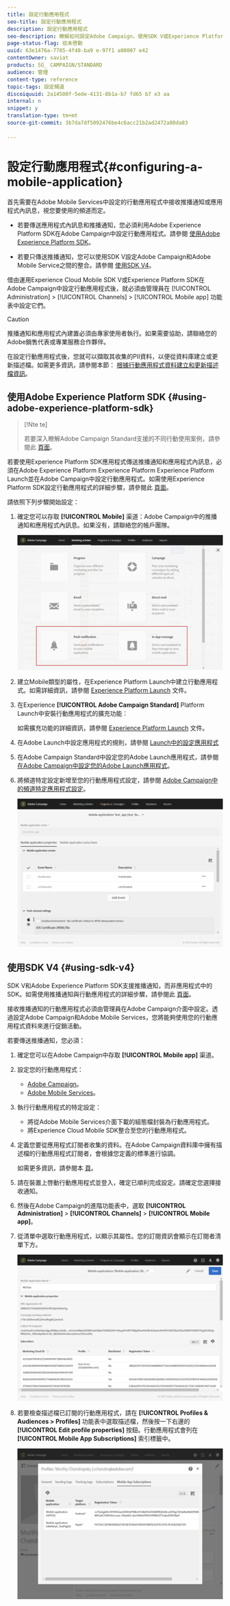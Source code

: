 ```yaml
---
title: 設定行動應用程式
seo-title: 設定行動應用程式
description: 設定行動應用程式
seo-description: 瞭解如何設定Adobe Campaign，使用SDK V或Experience Platform SDK傳送推播通知或應用程式內訊息。
page-status-flag: 從未啓動
uuid: 63e1476a-7785-4f48-ba9 e-97f1 a00007 e42
contentOwner: saviat
products: SG_ CAMPAIGN/STANDARD
audience: 管理
content-type: reference
topic-tags: 設定頻道
discoiquuid: 2a14500f-5ede-4131-8b1a-b7 fd65 b7 e3 aa
internal: n
snippet: y
translation-type: tm+mt
source-git-commit: 3b7da7df5092476be4c6acc21b2ad2472a80da83

---
```



# 設定行動應用程式{#configuring-a-mobile-application}

首先需要在Adobe Mobile Services中設定的行動應用程式中接收推播通知或應用程式內訊息，視您要使用的頻道而定。

* 若要傳送應用程式內訊息和推播通知，您必須利用Adobe Experience Platform SDK在Adobe Campaign中設定行動應用程式。請參閱 [使用Adobe Experience Platform SDK](#using-adobe-experience-platform-sdk)。

* 若要只傳送推播通知，您可以使用SDK V設定Adobe Campaign和Adobe Mobile Service之間的整合。請參閱 [使用SDK V4](#using-sdk-v4)。

借由運用Experience Cloud Mobile SDK V或Experience Platform SDK在Adobe Campaign中設定行動應用程式後，就必須由管理員在 [!UICONTROL Administration] &gt; [!UICONTROL Channels] &gt; [!UICONTROL Mobile app] 功能表中設定它們。

>[!CAUTION]
>
>推播通知和應用程式內建置必須由專家使用者執行。如果需要協助，請聯絡您的Adobe銷售代表或專業服務合作夥伴。

在設定行動應用程式後，您就可以擷取其收集的PII資料，以便從資料庫建立或更新描述檔。如需更多資訊，請參閱本節： [根據行動應用程式資料建立和更新描述檔資訊](../../channels/using/updating-profile-with-mobile-app-data.md)。

## 使用Adobe Experience Platform SDK {#using-adobe-experience-platform-sdk}

>[!Nte te]
>
>若要深入瞭解Adobe Campaign Standard支援的不同行動使用案例，請參閱此 [頁面](https://helpx.adobe.com/campaign/kb/configure-launch-rules-acs-use-cases.html)。

若要使用Experience Platform SDK應用程式傳送推播通知和應用程式內訊息，必須在Adobe Experience Platform Experience Platform Experience Platform Launch並在Adobe Campaign中設定行動應用程式。如需使用Experience Platform SDK設定行動應用程式的詳細步驟，請參閱此 [頁面](https://helpx.adobe.com/campaign/kb/configuring-app-sdkv4.html)。

請依照下列步驟開始設定：

1. 確定您可以存取 **[!UICONTROL Mobile]** 渠道：Adobe Campaign中的推播通知和應用程式內訊息。如果沒有，請聯絡您的帳戶團隊。

   ![](assets/launch_1.png)

1. 建立Mobile類型的屬性，在Experience Platform Launch中建立行動應用程式。如需詳細資訊，請參閱 [Experience Platform Launch](https://aep-sdks.gitbook.io/docs/getting-started/create-a-mobile-property#create-a-new-mobile-property) 文件。
1. 在Experience **[!UICONTROL Adobe Campaign Standard]** Platform Launch中安裝行動應用程式的擴充功能：

   如需擴充功能的詳細資訊，請參閱 [Experience Platform Launch](https://aep-sdks.gitbook.io/docs/using-mobile-extensions/adobe-campaign-standard) 文件。

1. 在Adobe Launch中設定應用程式的規則，請參閱 [Launch中的設定應用程式](https://helpx.adobe.com/campaign/kb/config-app-in-launch.html#Step1Createdataelements)
1. 在Adobe Campaign Standard中設定您的Adobe Launch應用程式，請參閱 [在Adobe Campaign中設定您的Adobe Launch應用程式](https://helpx.adobe.com/campaign/kb/configuring-app-sdk.html#SettingupyourAdobeLaunchapplicationinAdobeCampaign)。
1. 將頻道特定設定新增至您的行動應用程式設定，請參閱 [Adobe Campaign中的頻道特定應用程式設定](https://helpx.adobe.com/campaign/kb/configuring-app-sdk.html#ChannelspecificapplicationconfigurationinAdobeCampaign)。

   ![](assets/launch_2.png)

## 使用SDK V4 {#using-sdk-v4}

SDK V和Adobe Experience Platform SDK支援推播通知，而非應用程式中的SDK。如需使用推播通知與行動應用程式的詳細步驟，請參閱此 [頁面](https://helpx.adobe.com/campaign/kb/configuring-app-sdkv4.html)。

接收推播通知的行動應用程式必須由管理員在Adobe Campaign介面中設定。透過設定Adobe Campaign和Adobe Mobile Services，您將能夠使用您的行動應用程式資料來進行促銷活動。

若要傳送推播通知，您必須：

1. 確定您可以在Adobe Campaign中存取 **[!UICONTROL Mobile app]** 渠道。
1. 設定您的行動應用程式：

   * [Adobe Campaign](https://helpx.adobe.com/campaign/kb/configuring-app-sdkv4.html#SettingupamobileapplicationinAdobeCampaign)。
   * [Adobe Mobile Services](https://helpx.adobe.com/campaign/kb/configuring-app-sdkv4.html#ConfiguringamobileapplicationinAdobeMobileServices)。

1. 執行行動應用程式的特定設定：

   * 將從Adobe Mobile Services介面下載的組態檔封裝為行動應用程式。
   * 將Experience Cloud Mobile SDK整合至您的行動應用程式。

1. 定義您要從應用程式訂閱者收集的資料。在Adobe Campaign資料庫中擁有描述檔的行動應用程式訂閱者，會根據您定義的標準進行協調。

   如需更多資訊，請參閱本 [頁](https://helpx.adobe.com/campaign/kb/configuring-app-sdkv4.html#Collectingsubscribersdatafromamobileapplication)。

1. 請在裝置上啓動行動應用程式並登入，確定已順利完成設定。請確定您選擇接收通知。
1. 然後在Adobe Campaign的進階功能表中，選取 **[!UICONTROL Administration]** &gt; **[!UICONTROL Channels]** &gt; **[!UICONTROL Mobile app]**。
1. 從清單中選取行動應用程式，以顯示其屬性。您的訂閱資訊會顯示在訂閱者清單下方。

   ![](assets/push_notif_mobile_app.png)

1. 若要檢查描述檔已訂閱的行動應用程式，請在 **[!UICONTROL Profiles & Audiences > Profiles]** 功能表中選取描述檔，然後按一下右邊的 **[!UICONTROL Edit profile properties]** 按鈕。行動應用程式會列在 **[!UICONTROL Mobile App Subscriptions]** 索引標籤中。

   ![](assets/push_notif_subscriptions.png)